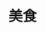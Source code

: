 ---
title: "美食"
description: "我的做饭菜谱"
slug: "reading-cn"
image: ""
# style:
#     background: "#759e8f"
#     color: "#fff"
---